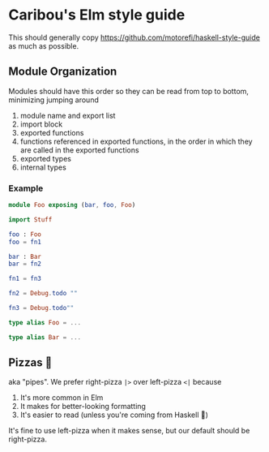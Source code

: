 # Caribou's Elm style guide

This should generally copy https://github.com/motorefi/haskell-style-guide as much as possible.

## Module Organization

Modules should have this order so they can be read from top to bottom, minimizing jumping around

1. module name and export list
2. import block
3. exported functions
4. functions referenced in exported functions, in the order in which they are called in the exported functions
6. exported types
7. internal types

### Example

```elm
module Foo exposing (bar, foo, Foo)

import Stuff

foo : Foo
foo = fn1

bar : Bar
bar = fn2

fn1 = fn3

fn2 = Debug.todo ""

fn3 = Debug.todo""

type alias Foo = ...

type alias Bar = ...
```

## Pizzas 🍕

aka "pipes". We prefer right-pizza `|>` over left-pizza `<|` because

1. It's more common in Elm
2. It makes for better-looking formatting
3. It's easier to read (unless you're coming from Haskell 😬)

It's fine to use left-pizza when it makes sense, but our default should be right-pizza.
